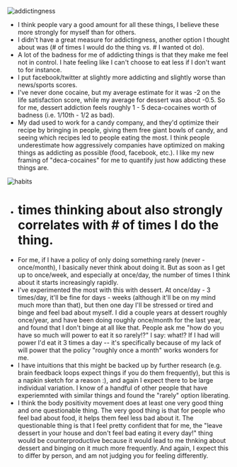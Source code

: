 ![addictingness](https://github.com/BillZito/billzito.github.io/blob/master/assets/IMG_4866.JPG?raw=true)

- I think people vary a good amount for all these things, I believe these more strongly for myself than for others.
- I didn't have a great measure for addictingness, another option I thought about was (# of times I would do the thing vs. # I wanted ot do).
- A lot of the badness for me of addicting things is that they make me feel not in control. I hate feeling like I can't choose to eat less if I don't want to for instance.
- I put facebook/twitter at slightly more addicting and slightly worse than news/sports scores.
- I've never done cocaine, but my average estimate for it was -2 on the life satisfaction score, while my average for dessert was about -0.5. So for me, dessert addiction feels roughly 1 - 5 deca-cocaines worth of badness (i.e. 1/10th - 1/2 as bad).
- My dad used to work for a candy company, and they'd optimize their recipe by bringing in people, giving them free giant bowls of candy, and seeing which recipes led to people eating the most. I think people underestimate how aggressively companies have optimized on making things as addicting as possible (food, facebook, etc.). I like my new framing of "deca-cocaines" for me to quantify just how addicting these things are.

![habits](https://github.com/BillZito/billzito.github.io/blob/master/assets/IMG_4869.JPG?raw=true)

- # times thinking about also strongly correlates with # of times I do the thing.
- For me, if I have a policy of only doing something rarely (never - once/month), I basically never think about doing it. But as soon as I get up to once/week, and especially at once/day, the number of times I think about it starts increasingly rapidly. 
- I've experimented the most with this with dessert. At once/day - 3 times/day, it'll be fine for days - weeks (although it'll be on my mind much more than that), but then one day I'll be stressed or tired and binge and feel bad about myself. I did a couple years at dessert roughly once/year, and have been doing roughly once/month for the last year, and found that I don't binge at all like that. People ask me "how do you have so much will power to eat it so rarely!?" I say: what!? If I had will power I'd eat it 3 times a day -- it's specifically because of my lack of will power that the policy "roughly once a month" works wonders for me.
- I have intuitions that this might be backed up by further research (e.g. brain feedback loops expect things if you do them frequently), but this is a napkin sketch for a reason :), and again I expect there to be large individual variation. I know of a handful of other people that have experiemnted with similar things and found the "rarely" option liberating.
- I think the body positivity movement does at least one very good thing and one questionable thing. The very good thing is that for people who feel bad about food, it helps them feel less bad about it. The questionable thing is that I feel pretty confident that for me, the "leave dessert in your house and don't feel bad eating it every day!" thing would be counterproductive because it would lead to me thnking about dessert and binging on it much more frequently. And again, I expect this to differ by person, and am not judging you for feeling differently.
